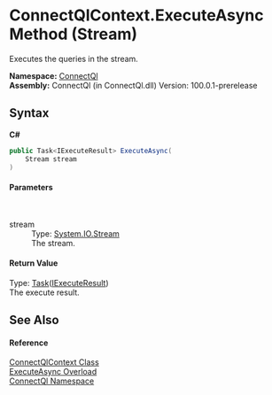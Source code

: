 # ConnectQlContext.ExecuteAsync Method (Stream)
 

Executes the queries in the stream.

**Namespace:**&nbsp;<a href="N_ConnectQl">ConnectQl</a><br />**Assembly:**&nbsp;ConnectQl (in ConnectQl.dll) Version: 100.0.1-prerelease

## Syntax

**C#**<br />
``` C#
public Task<IExecuteResult> ExecuteAsync(
	Stream stream
)
```


#### Parameters
&nbsp;<dl><dt>stream</dt><dd>Type: <a href="http://msdn2.microsoft.com/en-us/library/8f86tw9e" target="_blank">System.IO.Stream</a><br />The stream.</dd></dl>

#### Return Value
Type: <a href="http://msdn2.microsoft.com/en-us/library/dd321424" target="_blank">Task</a>(<a href="T_ConnectQl_Results_IExecuteResult">IExecuteResult</a>)<br />The execute result.

## See Also


#### Reference
<a href="T_ConnectQl_ConnectQlContext">ConnectQlContext Class</a><br /><a href="Overload_ConnectQl_ConnectQlContext_ExecuteAsync">ExecuteAsync Overload</a><br /><a href="N_ConnectQl">ConnectQl Namespace</a><br />